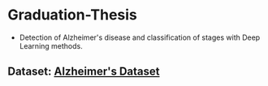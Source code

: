# Graduation-Thesis
- Detection of Alzheimer's disease and classification of stages with Deep Learning methods.
## Dataset: [Alzheimer's Dataset](https://www.kaggle.com/datasets/tourist55/alzheimers-dataset-4-class-of-images)
